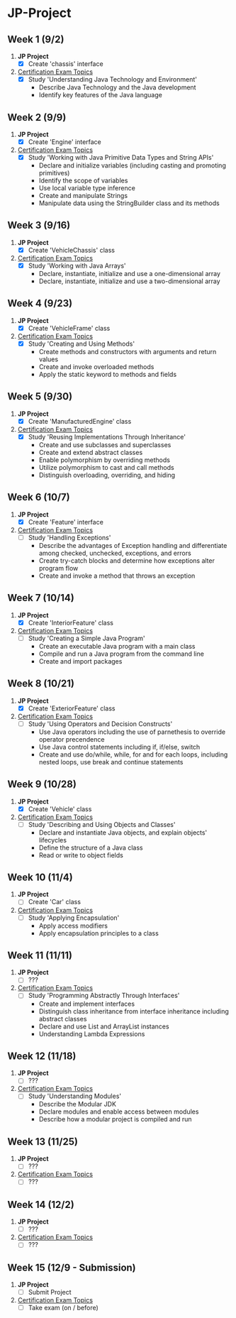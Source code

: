 # JP-Project

## Week 1 (9/2)
1. **JP Project**
	- [x] Create 'chassis' interface

2. [Certification Exam Topics](https://education.oracle.com/java-se-11-programmer-i/pexam_1Z0-815)
	- [x] Study 'Understanding Java Technology and Environment'
		- Describe Java Technology and the Java development
		- Identify key features of the Java language

## Week 2 (9/9)
1. **JP Project**
	- [x] Create 'Engine' interface

2. [Certification Exam Topics](https://education.oracle.com/java-se-11-programmer-i/pexam_1Z0-815)
	- [x] Study 'Working with Java Primitive Data Types and String APIs'
		- Declare and initialize variables (including casting and promoting primitives)
		- Identify the scope of variables
		- Use local variable type inference
		- Create and manipulate Strings
		- Manipulate data using the StringBuilder class and its methods

## Week 3 (9/16)
1. **JP Project**
	- [x] Create 'VehicleChassis' class

2. [Certification Exam Topics](https://education.oracle.com/java-se-11-programmer-i/pexam_1Z0-815)
	- [x] Study 'Working with Java Arrays'
		- Declare, instantiate, initialize and use a one-dimensional array
		- Declare, instantiate, initialize and use a two-dimensional array

## Week 4 (9/23)
1. **JP Project**
	- [x] Create 'VehicleFrame' class

2. [Certification Exam Topics](https://education.oracle.com/java-se-11-programmer-i/pexam_1Z0-815)
	- [x] Study 'Creating and Using Methods'
		- Create methods and constructors with arguments and return values
		- Create and invoke overloaded methods
		- Apply the static keyword to methods and fields

## Week 5 (9/30)
1. **JP Project**
	- [x] Create 'ManufacturedEngine' class

2. [Certification Exam Topics](https://education.oracle.com/java-se-11-programmer-i/pexam_1Z0-815)
	- [x] Study 'Reusing Implementations Through Inheritance'
		- Create and use subclasses and superclasses
		- Create and extend abstract classes
		- Enable polymorphism by overriding methods
		- Utilize polymorphism to cast and call methods
		- Distinguish overloading, overriding, and hiding

## Week 6 (10/7)
1. **JP Project**
	- [x] Create 'Feature' interface

2. [Certification Exam Topics](https://education.oracle.com/java-se-11-programmer-i/pexam_1Z0-815)
	- [ ] Study 'Handling Exceptions'
		- Describe the advantages of Exception handling and differentiate among checked, unchecked, exceptions, and errors
		- Create try-catch blocks and determine how exceptions alter program flow
		- Create and invoke a method that throws an exception

## Week 7 (10/14)
1. **JP Project**
	- [x] Create 'InteriorFeature' class

2. [Certification Exam Topics](https://education.oracle.com/java-se-11-programmer-i/pexam_1Z0-815)
	- [ ] Study 'Creating a Simple Java Program'
		- Create an executable Java program with a main class
		- Compile and run a Java program from the command line
		- Create and import packages

## Week 8 (10/21)
1. **JP Project**
	- [x] Create 'ExteriorFeature' class

2. [Certification Exam Topics](https://education.oracle.com/java-se-11-programmer-i/pexam_1Z0-815)
	- [ ] Study 'Using Operators and Decision Constructs'
		- Use Java operators including the use of parnethesis to override operator precendence
		- Use Java control statements including if, if/else, switch
		- Create and use do/while, while, for and for each loops, including nested loops, use break and continue statements

## Week 9 (10/28)
1. **JP Project**
	- [x] Create 'Vehicle' class

2. [Certification Exam Topics](https://education.oracle.com/java-se-11-programmer-i/pexam_1Z0-815)
	- [ ] Study 'Describing and Using Objects and Classes'
		- Declare and instantiate Java objects, and explain objects' lifecycles
		- Define the structure of a Java class
		- Read or write to object fields

## Week 10 (11/4)
1. **JP Project**
	- [ ] Create 'Car' class

2. [Certification Exam Topics](https://education.oracle.com/java-se-11-programmer-i/pexam_1Z0-815)
	- [ ] Study 'Applying Encapsulation'
		- Apply access modifiers
		- Apply encapsulation principles to a class

## Week 11 (11/11)
1. **JP Project**
	- [ ] ???

2. [Certification Exam Topics](https://education.oracle.com/java-se-11-programmer-i/pexam_1Z0-815)
	- [ ] Study 'Programming Abstractly Through Interfaces'
		- Create and implement interfaces
		- Distinguish class inheritance from interface inheritance including abstract classes
		- Declare and use List and ArrayList instances
		- Understanding Lambda Expressions

## Week 12 (11/18)
1. **JP Project**
	- [ ] ???

2. [Certification Exam Topics](https://education.oracle.com/java-se-11-programmer-i/pexam_1Z0-815)
	- [ ] Study 'Understanding Modules'
		- Describe the Modular JDK
		- Declare modules and enable access between modules
		- Describe how a modular project is compiled and run

## Week 13 (11/25)
1. **JP Project**
	- [ ] ???

2. [Certification Exam Topics](https://education.oracle.com/java-se-11-programmer-i/pexam_1Z0-815)
	- [ ] ???

## Week 14 (12/2)
1. **JP Project**
	- [ ] ???

2. [Certification Exam Topics](https://education.oracle.com/java-se-11-programmer-i/pexam_1Z0-815)
	- [ ] ???

## Week 15 (12/9 - Submission)
1. **JP Project**
	- [ ] Submit Project

2. [Certification Exam Topics](https://education.oracle.com/java-se-11-programmer-i/pexam_1Z0-815)
	- [ ] Take exam (on / before)

